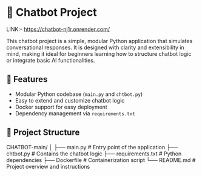 # 🤖 Chatbot Project

LINK:- https://chatbot-nj1r.onrender.com/

This chatbot project is a simple, modular Python application that simulates conversational responses. It is designed with clarity and extensibility in mind, making it ideal for beginners learning how to structure chatbot logic or integrate basic AI functionalities.

## 🧠 Features

- Modular Python codebase (`main.py` and `chtbot.py`)
- Easy to extend and customize chatbot logic
- Docker support for easy deployment
- Dependency management via `requirements.txt`

## 📁 Project Structure

CHATBOT-main/
│
├── main.py # Entry point of the application
├── chtbot.py # Contains the chatbot logic
├── requirements.txt # Python dependencies
├── Dockerfile # Containerization script
└── README.md # Project overview and instructions



